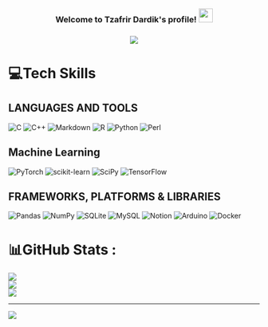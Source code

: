 
<h3 align="center">
  Welcome to Tzafrir Dardik's profile!
  <img src="https://media.giphy.com/media/hvRJCLFzcasrR4ia7z/giphy.gif" width="28">
<h3 align="center">

<img src="https://user-images.githubusercontent.com/42186775/174463645-3ab12455-b52c-4f6b-b127-f17e0028f461.svg" align="center">
  
# 💻Tech Skills

## LANGUAGES AND TOOLS

![C](https://img.shields.io/badge/c-%2300599C.svg?style=plastic&logo=c&logoColor=white) 
![C++](https://img.shields.io/badge/c++-%2300599C.svg?style=plastic&logo=c%2B%2B&logoColor=white) 
![Markdown](https://img.shields.io/badge/markdown-%23000000.svg?style=plastic&logo=markdown&logoColor=white) 
![R](https://img.shields.io/badge/r-%23276DC3.svg?style=plastic&logo=r&logoColor=white) 
![Python](https://img.shields.io/badge/python-3670A0?style=plastic&logo=python&logoColor=ffdd54) 
![Perl](https://img.shields.io/badge/perl-%2339457E.svg?style=plastic&logo=perl&logoColor=white) 

## Machine Learning
![PyTorch](https://img.shields.io/badge/PyTorch-%23EE4C2C.svg?style=plastic&logo=PyTorch&logoColor=white) 
![scikit-learn](https://img.shields.io/badge/scikit--learn-%23F7931E.svg?style=plastic&logo=scikit-learn&logoColor=white) 
![SciPy](https://img.shields.io/badge/SciPy-%230C55A5.svg?style=plastic&logo=scipy&logoColor=%white) 
![TensorFlow](https://img.shields.io/badge/TensorFlow-%23FF6F00.svg?style=plastic&logo=TensorFlow&logoColor=white) 
  
## FRAMEWORKS, PLATFORMS & LIBRARIES
![Pandas](https://img.shields.io/badge/pandas-%23150458.svg?style=plastic&logo=pandas&logoColor=white) 
![NumPy](https://img.shields.io/badge/numpy-%23013243.svg?style=plastic&logo=numpy&logoColor=white) 
![SQLite](https://img.shields.io/badge/sqlite-%2307405e.svg?style=plastic&logo=sqlite&logoColor=white) 
![MySQL](https://img.shields.io/badge/mysql-%2300f.svg?style=plastic&logo=mysql&logoColor=white)
![Notion](https://img.shields.io/badge/Notion-%23000000.svg?style=plastic&logo=notion&logoColor=white)
![Arduino](https://img.shields.io/badge/-Arduino-00979D?style=plastic&logo=Arduino&logoColor=white) 
![Docker](https://img.shields.io/badge/docker-%230db7ed.svg?style=plastic&logo=docker&logoColor=wh)
  
# 📊GitHub Stats :
![](https://github-readme-stats.vercel.app/api?username=tzafrirdardik&theme=vue-dark&hide_border=true&include_all_commits=true&count_private=false)<br/>
![](https://github-readme-streak-stats.herokuapp.com/?user=tzafrirdardik&theme=vue-dark&hide_border=true)<br/>
![](https://github-readme-stats.vercel.app/api/top-langs/?username=tzafrirdardik&theme=vue-dark&hide_border=true&include_all_commits=true&count_private=false&layout=compact)

  
---
![](https://visitcount.itsvg.in/api?id=tzafrirdardik&icon=5&color=1)


  
  <!---
tzafrirdardik/tzafrirdardik is a ✨ special ✨ repository because its `README.md` (this file) appears on your GitHub profile.
You can click the Preview link to take a look at your changes.
--->
